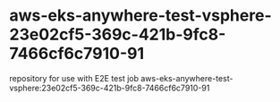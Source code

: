 # aws-eks-anywhere-test-vsphere-23e02cf5-369c-421b-9fc8-7466cf6c7910-91
repository for use with E2E test job aws-eks-anywhere-test-vsphere:23e02cf5-369c-421b-9fc8-7466cf6c7910-91
